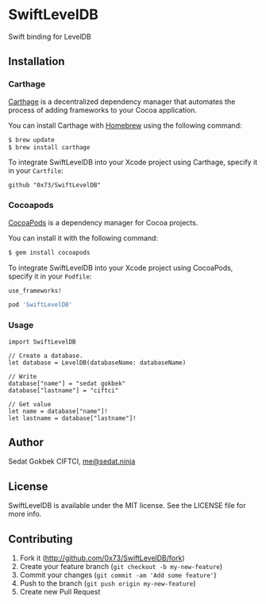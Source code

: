 # SwiftLevelDB
Swift binding for LevelDB

## Installation

### Carthage

[Carthage](https://github.com/Carthage/Carthage) is a decentralized dependency manager that automates the process of adding frameworks to your Cocoa application.

You can install Carthage with [Homebrew](http://brew.sh/) using the following command:

```bash
$ brew update
$ brew install carthage
```

To integrate SwiftLevelDB into your Xcode project using Carthage, specify it in your `Cartfile`:

```ogdl
github "0x73/SwiftLevelDB"
```

### Cocoapods

[CocoaPods](http://cocoapods.org) is a dependency manager for Cocoa projects.

You can install it with the following command:

```bash
$ gem install cocoapods
```

To integrate SwiftLevelDB into your Xcode project using CocoaPods, specify it in your `Podfile`:

```ruby
use_frameworks!

pod 'SwiftLevelDB'
```

### Usage

```
import SwiftLevelDB

// Create a database.
let database = LevelDB(databaseName: databaseName)

// Write
database["name"] = "sedat gokbek"
database["lastname"] = "ciftci"

// Get value
let name = database["name"]!
let lastname = database["lastname"]!
```


## Author

Sedat Gokbek CIFTCI, me@sedat.ninja

## License

SwiftLevelDB is available under the MIT license. See the LICENSE file for more info.

## Contributing

1. Fork it (http://github.com/0x73/SwiftLevelDB/fork)
2. Create your feature branch (`git checkout -b my-new-feature`)
3. Commit your changes (`git commit -am 'Add some feature'`)
4. Push to the branch (`git push origin my-new-feature`)
5. Create new Pull Request

